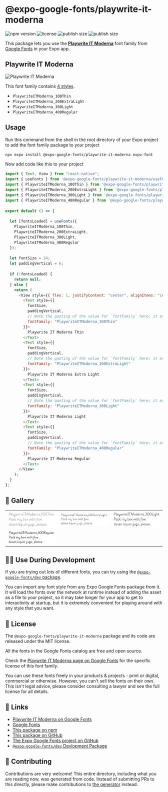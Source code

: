 # @expo-google-fonts/playwrite-it-moderna

![npm version](https://flat.badgen.net/npm/v/@expo-google-fonts/playwrite-it-moderna)
![license](https://flat.badgen.net/github/license/expo/google-fonts)
![publish size](https://flat.badgen.net/packagephobia/install/@expo-google-fonts/playwrite-it-moderna)
![publish size](https://flat.badgen.net/packagephobia/publish/@expo-google-fonts/playwrite-it-moderna)

This package lets you use the [**Playwrite IT Moderna**](https://fonts.google.com/specimen/Playwrite+IT+Moderna) font family from [Google Fonts](https://fonts.google.com/) in your Expo app.

## Playwrite IT Moderna

![Playwrite IT Moderna](./font-family.png)

This font family contains [4 styles](#-gallery).

- `PlaywriteITModerna_100Thin`
- `PlaywriteITModerna_200ExtraLight`
- `PlaywriteITModerna_300Light`
- `PlaywriteITModerna_400Regular`

## Usage

Run this command from the shell in the root directory of your Expo project to add the font family package to your project

```sh
npx expo install @expo-google-fonts/playwrite-it-moderna expo-font
```

Now add code like this to your project

```js
import { Text, View } from "react-native";
import { useFonts } from '@expo-google-fonts/playwrite-it-moderna/useFonts';
import { PlaywriteITModerna_100Thin } from '@expo-google-fonts/playwrite-it-moderna/100Thin';
import { PlaywriteITModerna_200ExtraLight } from '@expo-google-fonts/playwrite-it-moderna/200ExtraLight';
import { PlaywriteITModerna_300Light } from '@expo-google-fonts/playwrite-it-moderna/300Light';
import { PlaywriteITModerna_400Regular } from '@expo-google-fonts/playwrite-it-moderna/400Regular';

export default () => {

  let [fontsLoaded] = useFonts({
    PlaywriteITModerna_100Thin, 
    PlaywriteITModerna_200ExtraLight, 
    PlaywriteITModerna_300Light, 
    PlaywriteITModerna_400Regular
  });

  let fontSize = 24;
  let paddingVertical = 6;

  if (!fontsLoaded) {
    return null;
  } else {
    return (
      <View style={{ flex: 1, justifyContent: "center", alignItems: "center" }}>
        <Text style={{
          fontSize,
          paddingVertical,
          // Note the quoting of the value for `fontFamily` here; it expects a string!
          fontFamily: "PlaywriteITModerna_100Thin"
        }}>
          Playwrite IT Moderna Thin
        </Text>
        <Text style={{
          fontSize,
          paddingVertical,
          // Note the quoting of the value for `fontFamily` here; it expects a string!
          fontFamily: "PlaywriteITModerna_200ExtraLight"
        }}>
          Playwrite IT Moderna Extra Light
        </Text>
        <Text style={{
          fontSize,
          paddingVertical,
          // Note the quoting of the value for `fontFamily` here; it expects a string!
          fontFamily: "PlaywriteITModerna_300Light"
        }}>
          Playwrite IT Moderna Light
        </Text>
        <Text style={{
          fontSize,
          paddingVertical,
          // Note the quoting of the value for `fontFamily` here; it expects a string!
          fontFamily: "PlaywriteITModerna_400Regular"
        }}>
          Playwrite IT Moderna Regular
        </Text>
      </View>
    );
  }
};
```

## 🔡 Gallery


||||
|-|-|-|
|![PlaywriteITModerna_100Thin](./100Thin/PlaywriteITModerna_100Thin.ttf.png)|![PlaywriteITModerna_200ExtraLight](./200ExtraLight/PlaywriteITModerna_200ExtraLight.ttf.png)|![PlaywriteITModerna_300Light](./300Light/PlaywriteITModerna_300Light.ttf.png)||
|![PlaywriteITModerna_400Regular](./400Regular/PlaywriteITModerna_400Regular.ttf.png)||||


## 👩‍💻 Use During Development

If you are trying out lots of different fonts, you can try using the [`@expo-google-fonts/dev` package](https://github.com/expo/google-fonts/tree/master/font-packages/dev#readme).

You can import _any_ font style from any Expo Google Fonts package from it. It will load the fonts over the network at runtime instead of adding the asset as a file to your project, so it may take longer for your app to get to interactivity at startup, but it is extremely convenient for playing around with any style that you want.


## 📖 License

The `@expo-google-fonts/playwrite-it-moderna` package and its code are released under the MIT license.

All the fonts in the Google Fonts catalog are free and open source.

Check the [Playwrite IT Moderna page on Google Fonts](https://fonts.google.com/specimen/Playwrite+IT+Moderna) for the specific license of this font family.

You can use these fonts freely in your products & projects - print or digital, commercial or otherwise. However, you can't sell the fonts on their own. This isn't legal advice, please consider consulting a lawyer and see the full license for all details.

## 🔗 Links

- [Playwrite IT Moderna on Google Fonts](https://fonts.google.com/specimen/Playwrite+IT+Moderna)
- [Google Fonts](https://fonts.google.com/)
- [This package on npm](https://www.npmjs.com/package/@expo-google-fonts/playwrite-it-moderna)
- [This package on GitHub](https://github.com/expo/google-fonts/tree/master/font-packages/playwrite-it-moderna)
- [The Expo Google Fonts project on GitHub](https://github.com/expo/google-fonts)
- [`@expo-google-fonts/dev` Devlopment Package](https://github.com/expo/google-fonts/tree/master/font-packages/dev)

## 🤝 Contributing

Contributions are very welcome! This entire directory, including what you are reading now, was generated from code. Instead of submitting PRs to this directly, please make contributions to [the generator](https://github.com/expo/google-fonts/tree/master/packages/generator) instead.
